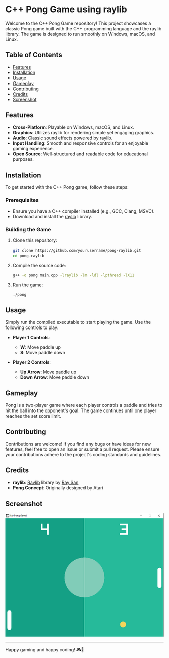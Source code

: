# C++ Pong Game using raylib

Welcome to the C++ Pong Game repository! This project showcases a classic Pong game built with the C++ programming language and the raylib library. The game is designed to run smoothly on Windows, macOS, and Linux.

## Table of Contents

- [Features](#features)
- [Installation](#installation)
- [Usage](#usage)
- [Gameplay](#gameplay)
- [Contributing](#contributing)
- [Credits](#credits)
- [Screenshot](#screenshot)

## Features

- **Cross-Platform**: Playable on Windows, macOS, and Linux.
- **Graphics**: Utilizes raylib for rendering simple yet engaging graphics.
- **Audio**: Classic sound effects powered by raylib.
- **Input Handling**: Smooth and responsive controls for an enjoyable gaming experience.
- **Open Source**: Well-structured and readable code for educational purposes.

## Installation

To get started with the C++ Pong game, follow these steps:

### Prerequisites

- Ensure you have a C++ compiler installed (e.g., GCC, Clang, MSVC).
- Download and install the [raylib](https://www.raylib.com/) library.

### Building the Game

1. Clone this repository:
    ```sh
    git clone https://github.com/yourusername/pong-raylib.git
    cd pong-raylib
    ```

2. Compile the source code:
    ```sh
    g++ -o pong main.cpp -lraylib -lm -ldl -lpthread -lX11
    ```

3. Run the game:
    ```sh
    ./pong
    ```

## Usage

Simply run the compiled executable to start playing the game. Use the following controls to play:

- **Player 1 Controls**:
  - **W**: Move paddle up
  - **S**: Move paddle down

- **Player 2 Controls**:
  - **Up Arrow**: Move paddle up
  - **Down Arrow**: Move paddle down

## Gameplay

Pong is a two-player game where each player controls a paddle and tries to hit the ball into the opponent's goal. The game continues until one player reaches the set score limit.

## Contributing

Contributions are welcome! If you find any bugs or have ideas for new features, feel free to open an issue or submit a pull request. Please ensure your contributions adhere to the project's coding standards and guidelines.



## Credits

- **raylib**: [Raylib](https://www.raylib.com/) library by [Ray San](https://github.com/raysan5)
- **Pong Concept**: Originally designed by Atari

## Screenshot

![Pong Game Screenshot](pong.jpg)

---

Happy gaming and happy coding! 🎮🚀
